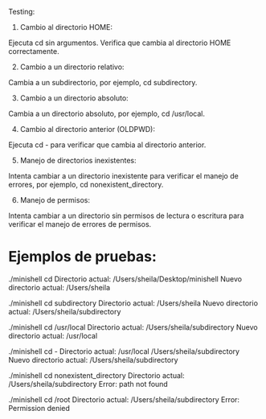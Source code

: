 Testing: 

1. Cambio al directorio HOME:

Ejecuta cd sin argumentos.
Verifica que cambia al directorio HOME correctamente.

2. Cambio a un directorio relativo:

Cambia a un subdirectorio, por ejemplo, cd subdirectory.

3. Cambio a un directorio absoluto:

Cambia a un directorio absoluto, por ejemplo, cd /usr/local.

4. Cambio al directorio anterior (OLDPWD):

Ejecuta cd - para verificar que cambia al directorio anterior.

5. Manejo de directorios inexistentes:

Intenta cambiar a un directorio inexistente para verificar el manejo de errores, por ejemplo, cd nonexistent_directory.

6. Manejo de permisos:

Intenta cambiar a un directorio sin permisos de lectura o escritura para verificar el manejo de errores de permisos.

# Ejemplos de pruebas: 

./minishell cd
Directorio actual: /Users/sheila/Desktop/minishell
Nuevo directorio actual: /Users/sheila

./minishell cd subdirectory
Directorio actual: /Users/sheila
Nuevo directorio actual: /Users/sheila/subdirectory

./minishell cd /usr/local
Directorio actual: /Users/sheila/subdirectory
Nuevo directorio actual: /usr/local

./minishell cd -
Directorio actual: /usr/local
/Users/sheila/subdirectory
Nuevo directorio actual: /Users/sheila/subdirectory

./minishell cd nonexistent_directory
Directorio actual: /Users/sheila/subdirectory
Error: path not found

./minishell cd /root
Directorio actual: /Users/sheila/subdirectory
Error: Permission denied

